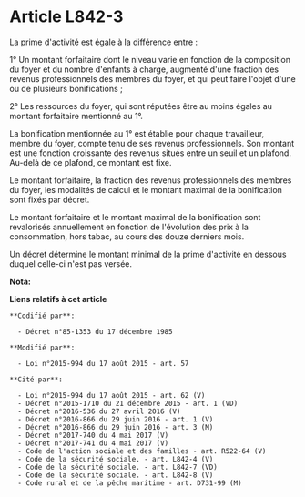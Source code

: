 # Article L842-3

La prime d'activité est égale à la différence entre : 

1° Un montant forfaitaire dont le niveau varie en fonction de la composition du foyer et du nombre d'enfants à charge,
augmenté d'une fraction des revenus professionnels des membres du foyer, et qui peut faire l'objet d'une ou de plusieurs
bonifications ; 

2° Les ressources du foyer, qui sont réputées être au moins égales au montant forfaitaire mentionné au 1°. 

La bonification mentionnée au 1° est établie pour chaque travailleur, membre du foyer, compte tenu de ses revenus
professionnels. Son montant est une fonction croissante des revenus situés entre un seuil et un plafond. Au-delà de ce
plafond, ce montant est fixe. 

Le montant forfaitaire, la fraction des revenus professionnels des membres du foyer, les modalités de calcul et le montant
maximal de la bonification sont fixés par décret. 

Le montant forfaitaire et le montant maximal de la bonification sont revalorisés annuellement en fonction de l'évolution des
prix à la consommation, hors tabac, au cours des douze derniers mois. 

Un décret détermine le montant minimal de la prime d'activité en dessous duquel celle-ci n'est pas versée.

**Nota:**



**Liens relatifs à cet article**

	**Codifié par**:

	  - Décret n°85-1353 du 17 décembre 1985

	**Modifié par**:

	  - Loi n°2015-994 du 17 août 2015 - art. 57

	**Cité par**:

	  - Loi n°2015-994 du 17 août 2015 - art. 62 (V)
	  - Décret n°2015-1710 du 21 décembre 2015 - art. 1 (VD)
	  - Décret n°2016-536 du 27 avril 2016 (V)
	  - Décret n°2016-866 du 29 juin 2016 - art. 1 (V)
	  - Décret n°2016-866 du 29 juin 2016 - art. 3 (M)
	  - Décret n°2017-740 du 4 mai 2017 (V)
	  - Décret n°2017-741 du 4 mai 2017 (V)
	  - Code de l'action sociale et des familles - art. R522-64 (V)
	  - Code de la sécurité sociale. - art. L842-4 (V)
	  - Code de la sécurité sociale. - art. L842-7 (VD)
	  - Code de la sécurité sociale. - art. L842-8 (V)
	  - Code rural et de la pêche maritime - art. D731-99 (M)
